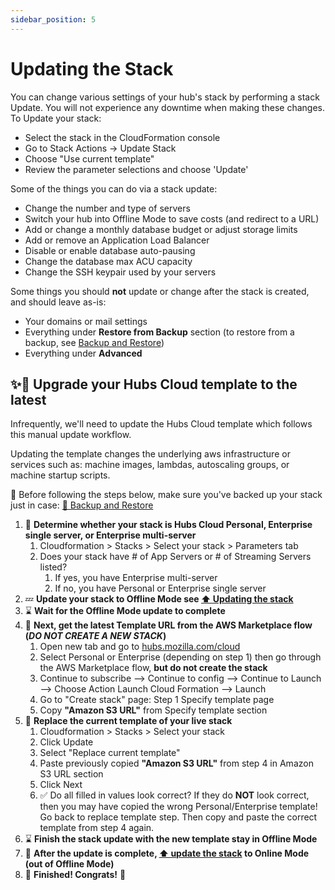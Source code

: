```yaml
---
sidebar_position: 5
---
```


# Updating the Stack

You can change various settings of your hub's stack by performing a stack Update. You will not experience any downtime when making these changes. To Update your stack:

- Select the stack in the CloudFormation console
- Go to Stack Actions -> Update Stack
- Choose "Use current template"
- Review the parameter selections and choose 'Update'

Some of the things you can do via a stack update:

- Change the number and type of servers
- Switch your hub into Offline Mode to save costs (and redirect to a URL)
- Add or change a monthly database budget or adjust storage limits
- Add or remove an Application Load Balancer
- Disable or enable database auto-pausing
- Change the database max ACU capacity
- Change the SSH keypair used by your servers

Some things you should **not** update or change after the stack is created, and should leave as-is:

- Your domains or mail settings
- Everything under **Restore from Backup** section (to restore from a backup, see [Backup and Restore](./hubs-cloud-aws-backup-and-restore.md))
- Everything under **Advanced**

## ✨📝 Upgrade your Hubs Cloud template to the latest

Infrequently, we'll need to update the Hubs Cloud template which follows this manual update workflow.

Updating the template changes the underlying aws infrastructure or services such as: machine images, lambdas, autoscaling groups, or machine startup scripts.

💾 Before following the steps below, make sure you've backed up your stack just in case: [💾 Backup and Restore](./hubs-cloud-aws-backup-and-restore.md)

1. 🔎 **Determine whether your stack is Hubs Cloud Personal, Enterprise single server, or Enterprise multi-server**
   1. Cloudformation > Stacks > Select your stack > Parameters tab
   1. Does your stack have # of App Servers or # of Streaming Servers listed?
      1. If yes, you have Enterprise multi-server
      1. If no, you have Personal or Enterprise single server
1. 💤 **Update your stack to Offline Mode see [⬆️ Updating the stack](./hubs-cloud-aws-updating-the-stack.md)**
1. ⌛ **Wait for the Offline Mode update to complete**
1. 📎 **Next, get the latest Template URL from the AWS Marketplace flow (_DO NOT CREATE A NEW STACK_)**
   1. Open new tab and go to [hubs.mozilla.com/cloud](https://hubs.mozilla.com/cloud)
   1. Select Personal or Enterprise (depending on step 1) then go through the AWS Marketplace flow, **but do not create the stack**
   1. Continue to subscribe --> Continue to config --> Continue to Launch --> Choose Action Launch Cloud Formation --> Launch
   1. Go to "Create stack" page: Step 1 Specify template page
   1. Copy **"Amazon S3 URL"** from Specify template section
1. 📝 **Replace the current template of your live stack**
   1. Cloudformation > Stacks > Select your stack
   1. Click Update
   1. Select "Replace current template"
   1. Paste previously copied **"Amazon S3 URL"** from step 4 in Amazon S3 URL section
   1. Click Next
   1. ✅ Do all filled in values look correct? If they do **NOT** look correct, then you may have copied the wrong Personal/Enterprise template! Go back to replace template step. Then copy and paste the correct template from step 4 again.
1. ⌛ **Finish the stack update with the new template stay in Offline Mode**
1. 🌅 **After the update is complete, [⬆️ update the stack](./hubs-cloud-aws-updating-the-stack.md) to Online Mode (out of Offline Mode)**
1. 🎉 **Finished! Congrats!** 🎉
